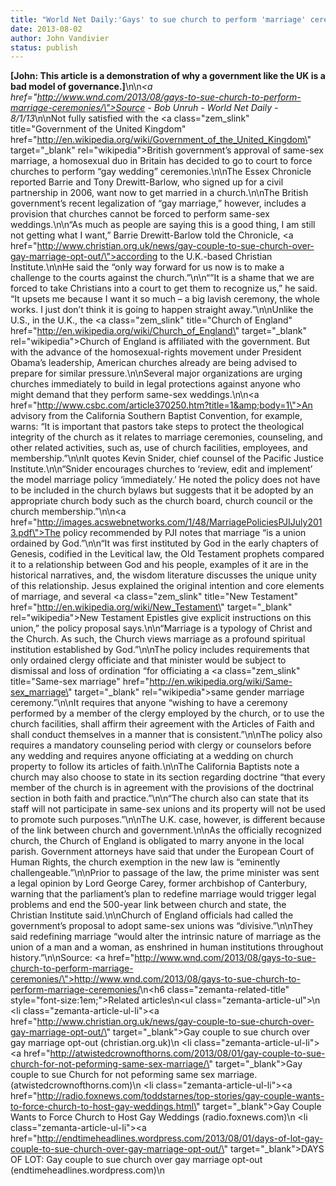 ```yaml
---
title: "World Net Daily:'Gays' to sue church to perform 'marriage' ceremonies"
date: 2013-08-02
author: John Vandivier
status: publish
---
```


<strong>[John: This article is a demonstration of why a government like the UK is a bad model of governance.]</strong>\n\n<em><a href=\"http://www.wnd.com/2013/08/gays-to-sue-church-to-perform-marriage-ceremonies/\">Source </a>- Bob Unruh - World Net Daily - 8/1/13</em>\n\nNot fully satisfied with the <a class=\"zem_slink\" title=\"Government of the United Kingdom\" href=\"http://en.wikipedia.org/wiki/Government_of_the_United_Kingdom\" target=\"_blank\" rel=\"wikipedia\">British government</a>’s approval of same-sex marriage, a homosexual duo in Britain has decided to go to court to force churches to perform “gay wedding” ceremonies.\n\nThe Essex Chronicle reported Barrie and Tony Drewitt-Barlow, who signed up for a civil partnership in 2006, want now to get married in a church.\n\nThe British government’s recent legalization of “gay marriage,” however, includes a provision that churches cannot be forced to perform same-sex weddings.\n\n“As much as people are saying this is a good thing, I am still not getting what I want,” Barrie Drewitt-Barlow told the Chronicle, <a href=\"http://www.christian.org.uk/news/gay-couple-to-sue-church-over-gay-marriage-opt-out/\">according to the U.K.-based Christian Institute</a>.\n\nHe said the “only way forward for us now is to make a challenge to the courts against the church.”\n\n“”It is a shame that we are forced to take Christians into a court to get them to recognize us,” he said. “It upsets me because I want it so much – a big lavish ceremony, the whole works. I just don’t think it is going to happen straight away.”\n\nUnlike the U.S., in the U.K., the <a class=\"zem_slink\" title=\"Church of England\" href=\"http://en.wikipedia.org/wiki/Church_of_England\" target=\"_blank\" rel=\"wikipedia\">Church of England</a> is affiliated with the government. But with the advance of the homosexual-rights movement under President Obama’s leadership, American churches already are being advised to prepare for similar pressure.\n\nSeveral major organizations are urging churches immediately to build in legal protections against anyone who might demand that they perform same-sex weddings.\n\n<a href=\"http://www.csbc.com/article370250.htm?title=1&amp;body=1\">An advisory from the California Southern Baptist Convention,</a> for example, warns: “It is important that pastors take steps to protect the theological integrity of the church as it relates to marriage ceremonies, counseling, and other related activities, such as, use of church facilities, employees, and membership.”\n\nIt quotes Kevin Snider, chief counsel of the Pacific Justice Institute.\n\n“Snider encourages churches to ‘review, edit and implement’ the model marriage policy ‘immediately.’ He noted the policy does not have to be included in the church bylaws but suggests that it be adopted by an appropriate church body such as the church board, church council or the church membership.”\n\n<a href=\"http://images.acswebnetworks.com/1/48/MarriagePoliciesPJIJuly2013.pdf\">The policy</a> recommended by PJI notes that marriage “is a union ordained by God.”\n\n“It was first instituted by God in the early chapters of Genesis, codified in the Levitical law, the Old Testament prophets compared it to a relationship between God and his people, examples of it are in the historical narratives, and, the wisdom literature discusses the unique unity of this relationship. Jesus explained the original intention and core elements of marriage, and several <a class=\"zem_slink\" title=\"New Testament\" href=\"http://en.wikipedia.org/wiki/New_Testament\" target=\"_blank\" rel=\"wikipedia\">New Testament Epistles</a> give explicit instructions on this union,” the policy proposal says.\n\n“Marriage is a typology of Christ and the Church. As such, the Church views marriage as a profound spiritual institution established by God.”\n\nThe policy includes requirements that only ordained clergy officiate and that minister would be subject to dismissal and loss of ordination “for officiating a <a class=\"zem_slink\" title=\"Same-sex marriage\" href=\"http://en.wikipedia.org/wiki/Same-sex_marriage\" target=\"_blank\" rel=\"wikipedia\">same gender marriage</a> ceremony.”\n\nIt requires that anyone “wishing to have a ceremony performed by a member of the clergy employed by the church, or to use the church facilities, shall affirm their agreement with the Articles of Faith and shall conduct themselves in a manner that is consistent.”\n\nThe policy also requires a mandatory counseling period with clergy or counselors before any wedding and requires anyone officiating at a wedding on church property to follow its articles of faith.\n\nThe California Baptists note a church may also choose to state in its section regarding doctrine “that every member of the church is in agreement with the provisions of the doctrinal section in both faith and practice.”\n\n“The church also can state that its staff will not participate in same-sex unions and its property will not be used to promote such purposes.”\n\nThe U.K. case, however, is different because of the link between church and government.\n\nAs the officially recognized church, the Church of England is obligated to marry anyone in the local parish. Government attorneys have said that under the European Court of Human Rights, the church exemption in the new law is “eminently challengeable.”\n\nPrior to passage of the law, the prime minister was sent a legal opinion by Lord George Carey, former archbishop of Canterbury, warning that the parliament’s plan to redefine marriage would trigger legal problems and end the 500-year link between church and state, the Christian Institute said.\n\nChurch of England officials had called the government’s proposal to adopt same-sex unions was “divisive.”\n\nThey said redefining marriage “would alter the intrinsic nature of marriage as the union of a man and a woman, as enshrined in human institutions throughout history.”\n\nSource: <a href=\"http://www.wnd.com/2013/08/gays-to-sue-church-to-perform-marriage-ceremonies/\">http://www.wnd.com/2013/08/gays-to-sue-church-to-perform-marriage-ceremonies/</a>\n<h6 class=\"zemanta-related-title\" style=\"font-size:1em;\">Related articles</h6>\n<ul class=\"zemanta-article-ul\">\n	<li class=\"zemanta-article-ul-li\"><a href=\"http://www.christian.org.uk/news/gay-couple-to-sue-church-over-gay-marriage-opt-out/\" target=\"_blank\">Gay couple to sue church over gay marriage opt-out</a> (christian.org.uk)</li>\n	<li class=\"zemanta-article-ul-li\"><a href=\"http://atwistedcrownofthorns.com/2013/08/01/gay-couple-to-sue-church-for-not-peforming-same-sex-marriage/\" target=\"_blank\">Gay couple to sue Church for not peforming same sex marriage.</a> (atwistedcrownofthorns.com)</li>\n	<li class=\"zemanta-article-ul-li\"><a href=\"http://radio.foxnews.com/toddstarnes/top-stories/gay-couple-wants-to-force-church-to-host-gay-weddings.html\" target=\"_blank\">Gay Couple Wants to Force Church to Host Gay Weddings</a> (radio.foxnews.com)</li>\n	<li class=\"zemanta-article-ul-li\"><a href=\"http://endtimeheadlines.wordpress.com/2013/08/01/days-of-lot-gay-couple-to-sue-church-over-gay-marriage-opt-out/\" target=\"_blank\">DAYS OF LOT: Gay couple to sue church over gay marriage opt-out</a> (endtimeheadlines.wordpress.com)</li>\n</ul>
